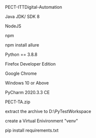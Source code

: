 PECT-ITTDigital-Automation

Java JDK/ SDK 8

NodeJS

npm

npm install allure

Python == 3.8.8

Firefox Developer Edition

Google Chrome

Windows 10 or Above

PyCharm 2020.3.3 CE

PECT-TA.zip

extract the archive to D:\PyTestWorkspace

create a Virtual Enivironment "venv"

pip install requirements.txt

